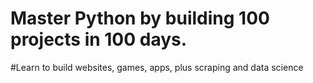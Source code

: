# Master Python by building 100 projects in 100 days. 
#Learn to build websites, games, apps, plus scraping and data science
